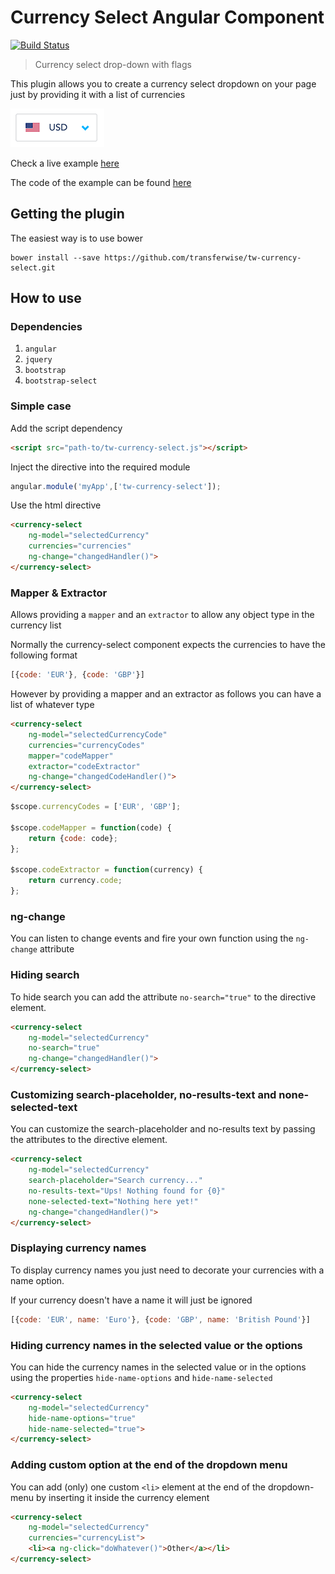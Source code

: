 # Currency Select Angular Component

[![Build Status](https://travis-ci.org/transferwise/tw-currency-select.svg)](https://travis-ci.org/transferwise/tw-currency-select)

> Currency select drop-down with flags

This plugin allows you to create a currency select dropdown on your page just by providing it with a list of currencies

![alt tag](./example.png)

Check a live example <a href="https://rawgit.com/transferwise/tw-currency-select/master/example/index.html" target="_blank">here</a>

The code of the example can be found [here](./example/index.html)

## Getting the plugin

The easiest way is to use bower

    bower install --save https://github.com/transferwise/tw-currency-select.git

## How to use

### Dependencies

1. `angular`
2. `jquery`
3. `bootstrap`
4. `bootstrap-select`

### Simple case

Add the script dependency
```html
<script src="path-to/tw-currency-select.js"></script>
```

Inject the directive into the required module
```js
angular.module('myApp',['tw-currency-select']);
```

Use the html directive
```html
<currency-select
    ng-model="selectedCurrency"
    currencies="currencies"
    ng-change="changedHandler()">
</currency-select>
```

### Mapper & Extractor

Allows providing a `mapper` and an `extractor` to allow any object type in the currency list

Normally the currency-select component expects the currencies to have the following format

```js
[{code: 'EUR'}, {code: 'GBP'}]
```

However by providing a mapper and an extractor as follows you can have a list of whatever type

```html
<currency-select
    ng-model="selectedCurrencyCode"
    currencies="currencyCodes"
    mapper="codeMapper"
    extractor="codeExtractor"
    ng-change="changedCodeHandler()">
</currency-select>
```

```js
$scope.currencyCodes = ['EUR', 'GBP'];

$scope.codeMapper = function(code) {
    return {code: code};
};

$scope.codeExtractor = function(currency) {
    return currency.code;
};
```

### ng-change

You can listen to change events and fire your own function using the `ng-change` attribute

### Hiding search

To hide search you can add the attribute `no-search="true"` to the directive element.

```html
<currency-select
    ng-model="selectedCurrency"
    no-search="true"
    ng-change="changedHandler()">
</currency-select>
```

### Customizing search-placeholder, no-results-text and none-selected-text

You can customize the search-placeholder and no-results text by passing the attributes to the directive element.

```html
<currency-select
    ng-model="selectedCurrency"
    search-placeholder="Search currency..."
    no-results-text="Ups! Nothing found for {0}"
    none-selected-text="Nothing here yet!"
    ng-change="changedHandler()">
</currency-select>
```

### Displaying currency names

To display currency names you just need to decorate your currencies with a name option.

If your currency doesn't have a name it will just be ignored

```js
[{code: 'EUR', name: 'Euro'}, {code: 'GBP', name: 'British Pound'}]
```

### Hiding currency names in the selected value or the options

You can hide the currency names in the selected value or in the options using the properties `hide-name-options` and `hide-name-selected`

```html
<currency-select
    ng-model="selectedCurrency"
    hide-name-options="true"
    hide-name-selected="true">
</currency-select>
```

### Adding custom option at the end of the dropdown menu

You can add (only) one custom `<li>` element at the end of the dropdown-menu by inserting it inside the currency element 

```html
<currency-select
    ng-model="selectedCurrency"
    currencies="currencyList">
    <li><a ng-click="doWhatever()">Other</a></li>
</currency-select>
```
